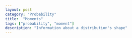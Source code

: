 ```yaml
---
layout: post
category: "Probability"
title:  "Moments"
tags: ["probability", "moment"]
description: "Information about a distribution's shape"
---
```

